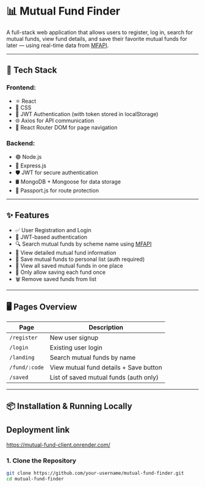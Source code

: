 # 📊 Mutual Fund Finder

A full-stack web application that allows users to register, log in, search for mutual funds, view fund details, and save their favorite mutual funds for later — using real-time data from [MFAPI](https://www.mfapi.in).

---

## 🔧 Tech Stack

### Frontend:
- ⚛️ React
- 🎨 CSS
- 🔐 JWT Authentication (with token stored in localStorage)
- 🌐 Axios for API communication
- 🧭 React Router DOM for page navigation

### Backend:
- 🟢 Node.js
- 🚀 Express.js
- 🛡️ JWT for secure authentication
- 🛢️ MongoDB + Mongoose for data storage
- 🔐 Passport.js for route protection

---

## ✨ Features

- ✅ User Registration and Login
- 🔐 JWT-based authentication
- 🔍 Search mutual funds by scheme name using [MFAPI](https://www.mfapi.in)
- 📄 View detailed mutual fund information
- 💾 Save mutual funds to personal list (auth required)
- 📁 View all saved mutual funds in one place
- 🚫 Only allow saving each fund once
- 🗑️ Remove saved funds from list

---

## 🖥️ Pages Overview

| Page             | Description                              |
|------------------|------------------------------------------|
| `/register`      | New user signup                          |
| `/login`         | Existing user login                      |
| `/landing`       | Search mutual funds by name              |
| `/fund/:code`    | View mutual fund details + Save button   |
| `/saved`         | List of saved mutual funds (auth only)   |

---

## 📦 Installation & Running Locally

## Deployment link
https://mutual-fund-client.onrender.com/

### 1. Clone the Repository

```bash
git clone https://github.com/your-username/mutual-fund-finder.git
cd mutual-fund-finder
